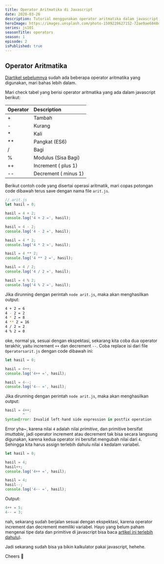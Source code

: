 ```yaml
---
title: Operator Aritmatika di Javascript
date: 2020-03-26
description: Tutorial menggunakan operator aritmatika dalam javascript untuk mengolah data numeric.
heroImage: https://images.unsplash.com/photo-1509228627152-72ae9ae6848d?ixlib=rb-1.2.1&ixid=eyJhcHBfaWQiOjEyMDd9&auto=format&fit=crop&w=1350&q=80
series: js101
seasonTitle: operators
season: 1
episode: 2
isPublished: true
---
```


## Operator Aritmatika

[Diartikel sebelumnya](/js101/operators/1-assignment-operators/) sudah ada beberapa operator aritmatika yang digunakan, mari bahas lebih dalam.

Mari check tabel yang berisi operator aritmatika yang ada dalam javascript berikut:

| Operator | Description          |
| :------- | :------------------- |
| +        | Tambah               |
| -        | Kurang               |
| \*       | Kali                 |
| \*\*     | Pangkat (ES6)        |
| /        | Bagi                 |
| %        | Modulus (Sisa Bagi)  |
| ++       | Increment ( plus 1)  |
| --       | Decrement ( minus 1) |

Berikut contoh code yang disertai operasi aritmatik, mari copas potongan code dibawah terus save dengan nama file `arit.js`.

```js
// arit.js
let hasil = 0;

hasil = 4 + 2;
console.log('4 + 2 =', hasil);

hasil = 4 - 2;
console.log('4 - 2 =', hasil);

hasil = 4 * 2;
console.log('4 * 2 =', hasil);

hasil = 4 ** 2;
console.log('4 ** 2 =', hasil);

hasil = 4 / 2;
console.log('4 / 2 =', hasil);

hasil = 4 % 2;
console.log('4 % 2 =', hasil);
```

Jika dirunning dengan perintah `node arit.js`, maka akan menghasilkan output:

```bash
4 + 2 = 6
4 - 2 = 2
4 * 2 = 8
4 ** 2 = 16
4 / 2 = 2
4 % 2 = 0
```

oke, normal ya, sesuai dengan ekspektasi, sekarang kita coba dua operator terakhir, yaitu increment `++` dan decrement `--`. Coba replace isi dari file `Operatorsarit.js` dengan code dibawah ini:

```js
let hasil = 0;

hasil = 4++;
console.log('4++ =', hasil);

hasil = 4--;
console.log('4-- =', hasil);
```

Jika dirunning dengan perintah `node arit.js`, maka akan menghasilkan output:

```js
hasil = 4++;
        ^
SyntaxError: Invalid left-hand side expression in postfix operation
```

Error yha~, karena nilai `4` adalah nilai _primitive_, dan primitive bersifat _imuttable_, jadi operator increment atau decrement tak bisa secara langsung digunakan, karena kedua operator ini bersifat mengubah nilai dari `4`. Sehingga kita harus assign terlebih dahulu nilai `4` kedalam variabel.

```js
let hasil = 0;

hasil = 4;
hasil++;
console.log('4++ =', hasil);

hasil = 4;
hasil--;
console.log('4-- =', hasil);
```

Output:

```js
4++ = 5;
4-- = 3;
```

nah, sekarang sudah berjalan sesuai dengan ekspektasi, karena operator increment dan decrement memiliki variabel. Hayo yang belum paham mengenai tipe data dan primitive di javascript bisa baca [artikel ini terlebih dahulu](/js101/introduction/2-data-types/)).

Jadi sekarang sudah bisa ya bikin kalkulator pakai javascript, hehehe.

Cheers 🥂
